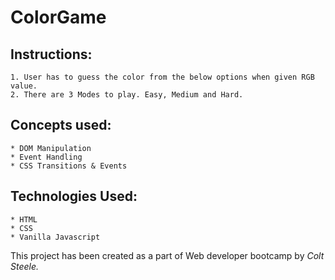# ColorGame
## Instructions:
	1. User has to guess the color from the below options when given RGB value.
	2. There are 3 Modes to play. Easy, Medium and Hard. 

## Concepts used:
	* DOM Manipulation
	* Event Handling
	* CSS Transitions & Events
## Technologies Used:
	* HTML
	* CSS
	* Vanilla Javascript

This project has been created as a part of Web developer bootcamp by *Colt Steele.*